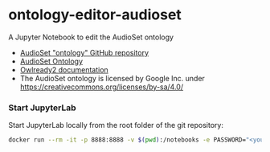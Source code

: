 # ontology-editor-audioset
A Jupyter Notebook to edit the AudioSet ontology

* [AudioSet "ontology" GitHub repository](https://github.com/audioset/ontology)
* [AudioSet Ontology](https://research.google.com/audioset///ontology/index.html)
* [Owlready2 documentation](https://owlready2.readthedocs.io/en/latest/)
* The AudioSet ontology is licensed by Google Inc. under https://creativecommons.org/licenses/by-sa/4.0/

### Start JupyterLab

Start JupyterLab locally from the root folder of the git repository:

```bash
docker run --rm -it -p 8888:8888 -v $(pwd):/notebooks -e PASSWORD="<your_secret>" umids/jupyterlab:latest
```

